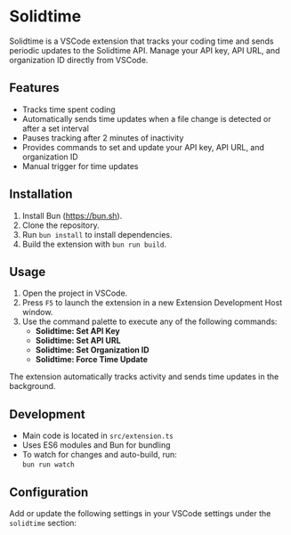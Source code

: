 # Solidtime

Solidtime is a VSCode extension that tracks your coding time and sends periodic updates to the Solidtime API. Manage your API key, API URL, and organization ID directly from VSCode.

## Features

- Tracks time spent coding
- Automatically sends time updates when a file change is detected or after a set interval
- Pauses tracking after 2 minutes of inactivity
- Provides commands to set and update your API key, API URL, and organization ID
- Manual trigger for time updates

## Installation

1. Install Bun (https://bun.sh).
2. Clone the repository.
3. Run `bun install` to install dependencies.
4. Build the extension with `bun run build`.

## Usage

1. Open the project in VSCode.
2. Press `F5` to launch the extension in a new Extension Development Host window.
3. Use the command palette to execute any of the following commands:
   - **Solidtime: Set API Key**
   - **Solidtime: Set API URL**
   - **Solidtime: Set Organization ID**
   - **Solidtime: Force Time Update**

The extension automatically tracks activity and sends time updates in the background.

## Development

- Main code is located in `src/extension.ts`
- Uses ES6 modules and Bun for bundling
- To watch for changes and auto-build, run:  
  `bun run watch`

## Configuration

Add or update the following settings in your VSCode settings under the `solidtime` section:
